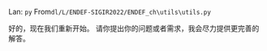 Lan: `py` From`dl/L/ENDEF-SIGIR2022/ENDEF_ch\utils\utils.py`

好的，现在我们重新开始。 请你提出你的问题或者需求，我会尽力提供更完善的解答。

